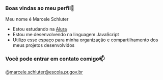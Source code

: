 ### Boas vindas ao meu perfil💙

Meu nome é Marcele Schluter

- Estou estudando na [Alura](https://cursos.alura.com.br)
- Estou me desenvolvendo na linguagem JavaScript
- Utilizo esse espaço para minha organização e compartilhamento dos meus projetos desenvolvidos

### Você pode entrar em contato comigo📫

@marcele.schluter@escola.pr.gov.br


[](https://media.tenor.com/qSumYr4kswcAAAAd/arcane-arcane-vi.gif)
